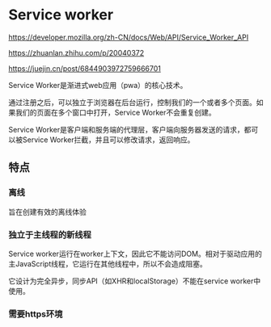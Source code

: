 # Service worker

<https://developer.mozilla.org/zh-CN/docs/Web/API/Service_Worker_API>

<https://zhuanlan.zhihu.com/p/20040372>

<https://juejin.cn/post/6844903972759666701>

Service Worker是渐进式web应用（pwa）的核心技术。

通过注册之后，可以独立于浏览器在后台运行，控制我们的一个或者多个页面。如果我们的页面在多个窗口中打开，Service Worker不会重复创建。

Service Worker是客户端和服务端的代理层，客户端向服务器发送的请求，都可以被Service Worker拦截，并且可以修改请求，返回响应。

## 特点

### 离线

旨在创建有效的离线体验

### 独立于主线程的新线程

Service worker运行在worker上下文，因此它不能访问DOM。相对于驱动应用的主JavaScript线程，它运行在其他线程中，所以不会造成阻塞。

它设计为完全异步，同步API（如XHR和localStorage）不能在service worker中使用。

### 需要https环境
